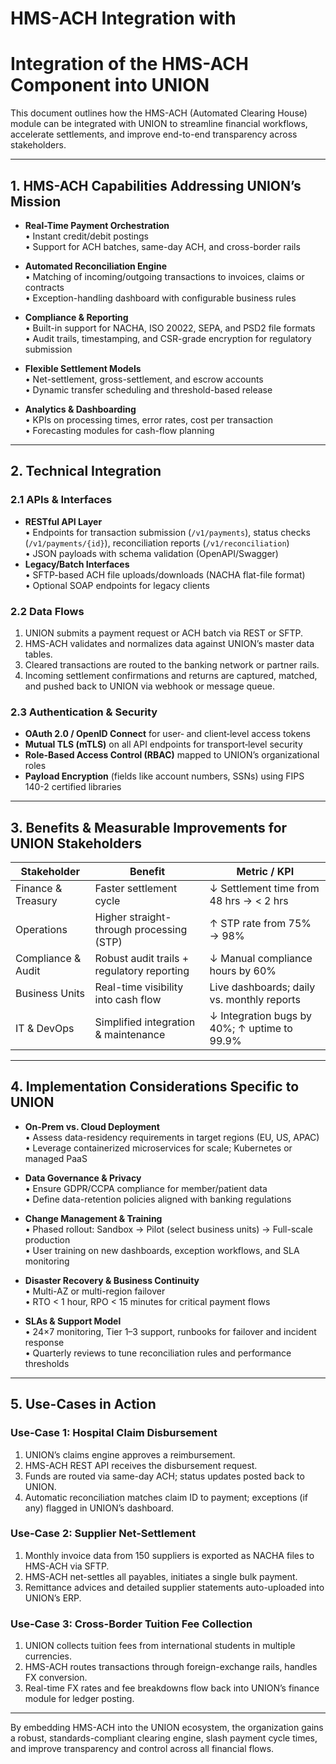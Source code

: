 # HMS-ACH Integration with 

# Integration of the HMS-ACH Component into UNION

This document outlines how the HMS-ACH (Automated Clearing House) module can be integrated with UNION to streamline financial workflows, accelerate settlements, and improve end-to-end transparency across stakeholders.

---

## 1. HMS-ACH Capabilities Addressing UNION’s Mission

- **Real-Time Payment Orchestration**  
  • Instant credit/debit postings  
  • Support for ACH batches, same-day ACH, and cross-border rails  

- **Automated Reconciliation Engine**  
  • Matching of incoming/outgoing transactions to invoices, claims or contracts  
  • Exception-handling dashboard with configurable business rules  

- **Compliance & Reporting**  
  • Built-in support for NACHA, ISO 20022, SEPA, and PSD2 file formats  
  • Audit trails, timestamping, and CSR-grade encryption for regulatory submission  

- **Flexible Settlement Models**  
  • Net-settlement, gross-settlement, and escrow accounts  
  • Dynamic transfer scheduling and threshold-based release  

- **Analytics & Dashboarding**  
  • KPIs on processing times, error rates, cost per transaction  
  • Forecasting modules for cash-flow planning  

---

## 2. Technical Integration

### 2.1 APIs & Interfaces
- **RESTful API Layer**  
  • Endpoints for transaction submission (`/v1/payments`), status checks (`/v1/payments/{id}`), reconciliation reports (`/v1/reconciliation`)  
  • JSON payloads with schema validation (OpenAPI/Swagger)  
- **Legacy/Batch Interfaces**  
  • SFTP-based ACH file uploads/downloads (NACHA flat-file format)  
  • Optional SOAP endpoints for legacy clients  

### 2.2 Data Flows
1. UNION submits a payment request or ACH batch via REST or SFTP.  
2. HMS-ACH validates and normalizes data against UNION’s master data tables.  
3. Cleared transactions are routed to the banking network or partner rails.  
4. Incoming settlement confirmations and returns are captured, matched, and pushed back to UNION via webhook or message queue.  

### 2.3 Authentication & Security
- **OAuth 2.0 / OpenID Connect** for user‐ and client‐level access tokens  
- **Mutual TLS (mTLS)** on all API endpoints for transport‐level security  
- **Role-Based Access Control (RBAC)** mapped to UNION’s organizational roles  
- **Payload Encryption** (fields like account numbers, SSNs) using FIPS 140-2 certified libraries  

---

## 3. Benefits & Measurable Improvements for UNION Stakeholders

| Stakeholder          | Benefit                                    | Metric / KPI                              |
|----------------------|--------------------------------------------|-------------------------------------------|
| Finance & Treasury   | Faster settlement cycle                    | ↓ Settlement time from 48 hrs → < 2 hrs   |
| Operations           | Higher straight-through processing (STP)   | ↑ STP rate from 75% → 98%                 |
| Compliance & Audit   | Robust audit trails + regulatory reporting | ↓ Manual compliance hours by 60%          |
| Business Units       | Real-time visibility into cash flow        | Live dashboards; daily vs. monthly reports|
| IT & DevOps          | Simplified integration & maintenance       | ↓ Integration bugs by 40%; ↑ uptime to 99.9% |

---

## 4. Implementation Considerations Specific to UNION

- **On-Prem vs. Cloud Deployment**  
  • Assess data-residency requirements in target regions (EU, US, APAC)  
  • Leverage containerized microservices for scale; Kubernetes or managed PaaS  

- **Data Governance & Privacy**  
  • Ensure GDPR/CCPA compliance for member/patient data  
  • Define data-retention policies aligned with banking regulations  

- **Change Management & Training**  
  • Phased rollout: Sandbox → Pilot (select business units) → Full-scale production  
  • User training on new dashboards, exception workflows, and SLA monitoring  

- **Disaster Recovery & Business Continuity**  
  • Multi-AZ or multi-region failover  
  • RTO < 1 hour, RPO < 15 minutes for critical payment flows  

- **SLAs & Support Model**  
  • 24×7 monitoring, Tier 1–3 support, runbooks for failover and incident response  
  • Quarterly reviews to tune reconciliation rules and performance thresholds  

---

## 5. Use-Cases in Action

### Use-Case 1: Hospital Claim Disbursement  
1. UNION’s claims engine approves a reimbursement.  
2. HMS-ACH REST API receives the disbursement request.  
3. Funds are routed via same-day ACH; status updates posted back to UNION.  
4. Automatic reconciliation matches claim ID to payment; exceptions (if any) flagged in UNION’s dashboard.  

### Use-Case 2: Supplier Net-Settlement  
1. Monthly invoice data from 150 suppliers is exported as NACHA files to HMS-ACH via SFTP.  
2. HMS-ACH net-settles all payables, initiates a single bulk payment.  
3. Remittance advices and detailed supplier statements auto-uploaded into UNION’s ERP.  

### Use-Case 3: Cross-Border Tuition Fee Collection  
1. UNION collects tuition fees from international students in multiple currencies.  
2. HMS-ACH routes transactions through foreign-exchange rails, handles FX conversion.  
3. Real-time FX rates and fee breakdowns flow back into UNION’s finance module for ledger posting.  

---

By embedding HMS-ACH into the UNION ecosystem, the organization gains a robust, standards-compliant clearing engine, slash payment cycle times, and improve transparency and control across all financial flows.
